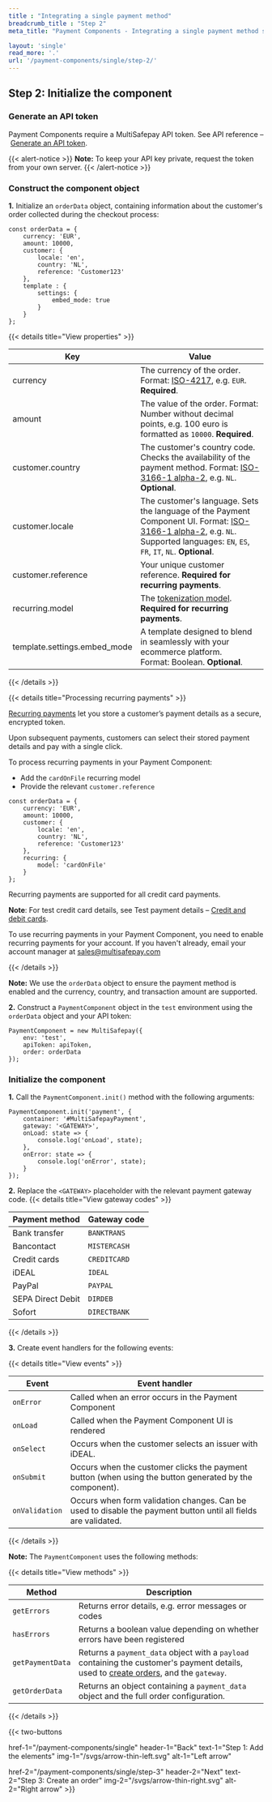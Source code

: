 ```yaml
---
title : "Integrating a single payment method"
breadcrumb_title : "Step 2"
meta_title: "Payment Components - Integrating a single payment method step 2 - MultiSafepay Docs"

layout: 'single'
read_more: '.'
url: '/payment-components/single/step-2/'
--- 
```


## Step 2: Initialize the component

### Generate an API token
Payment Components require a MultiSafepay API token. See API reference&nbsp;–&nbsp;[Generate an API token](/api/#generating-api-tokens).

{{< alert-notice >}} **Note:** To keep your API key private, request the token from your own server. {{< /alert-notice >}} 

### Construct the component object

**1.** Initialize an `orderData` object, containing information about the customer's order collected during the checkout process:

```
const orderData = {
    currency: 'EUR',
    amount: 10000,
    customer: {
        locale: 'en',
        country: 'NL',
        reference: 'Customer123'
    },
    template : {
        settings: {
            embed_mode: true
        }
    }
};
```

{{< details title="View properties" >}}

| Key | Value |
| ---- | ---- |
| currency| The currency of the order. Format: [ISO-4217](https://en.wikipedia.org/wiki/ISO_4217), e.g. `EUR`. **Required**. |
| amount| The value of the order. Format: Number without decimal points, e.g. 100 euro is formatted as `10000`. **Required**. |
| customer.country| The customer's country code. Checks the availability of the payment method. Format: [ISO-3166-1 alpha-2](https://en.wikipedia.org/wiki/ISO_3166-1_alpha-2), e.g. `NL`. **Optional**. |
|customer.locale | The customer's language. Sets the language of the Payment Component UI. Format: [ISO-3166-1 alpha-2](https://en.wikipedia.org/wiki/ISO_3166-1_alpha-2), e.g. `NL`. Supported languages: `EN`, `ES`, `FR`, `IT`, `NL`. **Optional**.|
| customer.reference| Your unique customer reference. **Required for recurring payments**. |
| recurring.model| The [tokenization model](/payments/features/tokenization/). **Required for recurring payments**. |
| template.settings.embed_mode| A template designed to blend in seamlessly with your ecommerce platform. Format:&nbsp;Boolean. **Optional**. |

{{< /details >}}

{{< details title="Processing recurring payments" >}}

[Recurring payments](/payments/features/tokenization/) let you store a customer’s payment details as a secure, encrypted token.

Upon subsequent payments, customers can select their stored payment details and pay with a single click.

To process recurring payments in your Payment Component:

- Add the `cardOnFile` recurring model
- Provide the relevant `customer.reference`

```
const orderData = {
    currency: 'EUR',
    amount: 10000,
    customer: {
        locale: 'en',
        country: 'NL',
        reference: 'Customer123'
    },
    recurring: {
        model: 'cardOnFile'
    }
};
```

Recurring payments are supported for all credit card payments.

**Note**: For test credit card details, see Test payment details – [Credit and debit cards](/testing/test-payment-details/#credit-and-debit-cards).

To use recurring payments in your Payment Component, you need to enable recurring payments for your account. If you haven't already, email your account manager at <sales@multisafepay.com>

{{< /details >}}

**Note:** We use the `orderData` object to ensure the payment method is enabled and the currency, country, and transaction amount are supported. 

**2.** Construct a `PaymentComponent` object in the `test` environment using the `orderData` object and your API token:

```
PaymentComponent = new MultiSafepay({
    env: 'test',
    apiToken: apiToken,
    order: orderData
});
```

### Initialize the component

**1.** Call the `PaymentComponent.init()` method with the following arguments:

```
PaymentComponent.init('payment', {
    container: '#MultiSafepayPayment',
    gateway: '<GATEWAY>',
    onLoad: state => {
        console.log('onLoad', state);
    },
    onError: state => {
        console.log('onError', state);
    }
});
```
**2.** Replace the `<GATEWAY>` placeholder with the relevant payment gateway code.
{{< details title="View gateway codes" >}}

| Payment method| Gateway code|
|---|---|
| Bank transfer | `BANKTRANS` |
| Bancontact | `MISTERCASH` |
| Credit cards |`CREDITCARD`|
| iDEAL|`IDEAL`|
| PayPal | `PAYPAL` |
| SEPA Direct Debit | `DIRDEB` |
| Sofort | `DIRECTBANK`|

{{< /details >}}

**3.** Create event handlers for the following events:

{{< details title="View events" >}}

| Event | Event handler |
| ---- | ---- |
|`onError`| Called when an error occurs in the Payment Component|
|`onLoad`| Called when the Payment Component UI is rendered |
|`onSelect`| Occurs when the customer selects an issuer with iDEAL. |
|`onSubmit`| Occurs when the customer clicks the payment button (when using the button generated by the component). |
|`onValidation`| Occurs when form validation changes. Can be used to disable the payment button until all fields are validated. |

{{< /details >}}

**Note:** The `PaymentComponent` uses the following methods:

{{< details title="View methods" >}}

| Method | Description |
| ---- | ---- |
|`getErrors`| Returns error details, e.g. error messages or codes|
|`hasErrors`| Returns a boolean value depending on whether errors have been registered |
|`getPaymentData`| Returns a `payment_data` object with a `payload` containing the customer's payment details, used to [create orders](/payment-components/single/step-3/), and the `gateway`.|
|`getOrderData`| Returns an object containing a `payment_data` object and the full order configuration. |

{{< /details >}}

{{< two-buttons

href-1="/payment-components/single" header-1="Back" text-1="Step 1: Add the elements" img-1="/svgs/arrow-thin-left.svg" alt-1="Left arrow" 

href-2="/payment-components/single/step-3" header-2="Next" text-2="Step 3: Create an order" img-2="/svgs/arrow-thin-right.svg" alt-2="Right arrow" >}}



